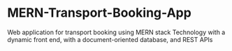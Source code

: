 # MERN-Transport-Booking-App
Web application for transport booking using MERN stack Technology with a dynamic front end, with a document-oriented database, and REST APIs
